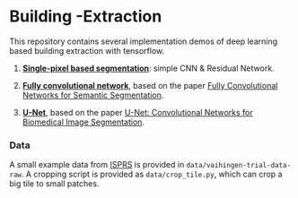 # Building -Extraction

This repository contains several implementation demos of deep learning based building extraction with tensorflow.

1. [**Single-pixel based segmentation**](./0-old/): simple CNN & Residual Network.

2. [**Fully convolutional network**](./1-FCN/), based on the paper [Fully Convolutional Networks for Semantic Segmentation](https://www.cv-foundation.org/openaccess/content_cvpr_2015/html/Long_Fully_Convolutional_Networks_2015_CVPR_paper.html).

3. [**U-Net**](./2-U-Net/), based on the paper [U-Net: Convolutional Networks for Biomedical Image Segmentation](https://lmb.informatik.uni-freiburg.de/people/ronneber/u-net/).


### Data
A small example data from [ISPRS](https://www.isprs.org/education/benchmarks/UrbanSemLab/default.aspx) is provided in `data/vaihingen-trial-data-raw`. A cropping script is provided as `data/crop_tile.py`, which can crop a big tile to small patches.
